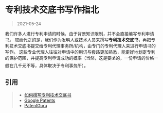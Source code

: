 # 专利技术交底书写作指北

> 2021-05-24

我们许多人进行专利申请的时候，由于背景知识限制，并不会直接编写专利申请书。
取而代之的是，我们作为发明人或技术人员来撰写**专利技术交底书**，再把专利技术交底书提交给专利代理事务所/机构，由专门的专利代理人来进行申请书的写作。
这些专业代理人往往对申请中的用词与套路更加熟悉，能更好地划定专利的保护范围，并提高专利申请成功的概率（当然，这是要💰的，一份申请的价格一般在几千元不等，具体取决于专利事务所）。

## 引用

> - [如何撰写专利技术交底书](https://ipr.gxu.edu.cn/info/1004/1847.htm)
> - [Google Patents](https://www.google.com/?tbm=pts)
> - [PatentGuru](https://www.patentguru.com/)